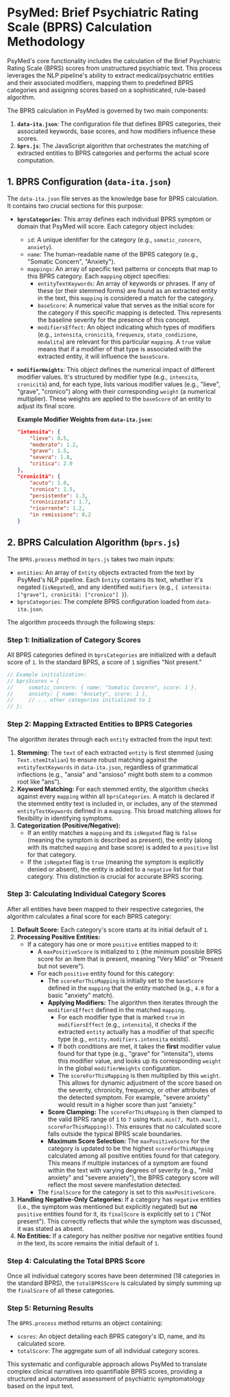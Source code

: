 # PsyMed: Brief Psychiatric Rating Scale (BPRS) Calculation Methodology

PsyMed's core functionality includes the calculation of the Brief Psychiatric Rating Scale (BPRS) scores from unstructured psychiatric text. This process leverages the NLP pipeline's ability to extract medical/psychiatric entities and their associated modifiers, mapping them to predefined BPRS categories and assigning scores based on a sophisticated, rule-based algorithm.

The BPRS calculation in PsyMed is governed by two main components:
1.  **`data-ita.json`**: The configuration file that defines BPRS categories, their associated keywords, base scores, and how modifiers influence these scores.
2.  **`bprs.js`**: The JavaScript algorithm that orchestrates the matching of extracted entities to BPRS categories and performs the actual score computation.

## 1. BPRS Configuration (`data-ita.json`)

The `data-ita.json` file serves as the knowledge base for BPRS calculation. It contains two crucial sections for this purpose:

* **`bprsCategories`**: This array defines each individual BPRS symptom or domain that PsyMed will score. Each category object includes:
    * `id`: A unique identifier for the category (e.g., `somatic_concern`, `anxiety`).
    * `name`: The human-readable name of the BPRS category (e.g., "Somatic Concern", "Anxiety").
    * `mappings`: An array of specific text patterns or concepts that map to this BPRS category. Each `mapping` object specifies:
        * `entityTextKeywords`: An array of keywords or phrases. If any of these (or their stemmed forms) are found as an extracted entity in the text, this `mapping` is considered a match for the category.
        * `baseScore`: A numerical value that serves as the initial score for the category if this specific mapping is detected. This represents the baseline severity for the presence of this concept.
        * `modifiersEffect`: An object indicating which types of modifiers (e.g., `intensita`, `cronicità`, `frequenza`, `stato_condizione`, `modalita`) are relevant for this particular `mapping`. A `true` value means that if a modifier of that type is associated with the extracted entity, it will influence the `baseScore`.

* **`modifierWeights`**: This object defines the numerical impact of different modifier values. It's structured by modifier type (e.g., `intensita`, `cronicità`) and, for each type, lists various modifier values (e.g., "lieve", "grave", "cronico") along with their corresponding `weight` (a numerical multiplier). These weights are applied to the `baseScore` of an entity to adjust its final score.

    **Example Modifier Weights from `data-ita.json`:**
    ```json
    "intensita": {
        "lieve": 0.5,
        "moderato": 1.2,
        "grave": 1.5,
        "severa": 1.8,
        "critica": 2.0
    },
    "cronicità": {
        "acuto": 1.0,
        "cronico": 1.5,
        "persistente": 1.3,
        "cronicizzata": 1.7,
        "ricorrente": 1.2,
        "in remissione": 0.2
    }
    ```

## 2. BPRS Calculation Algorithm (`bprs.js`)

The `BPRS.process` method in `bprs.js` takes two main inputs:
* `entities`: An array of `Entity` objects extracted from the text by PsyMed's NLP pipeline. Each `Entity` contains its text, whether it's negated (`isNegated`), and any identified `modifiers` (e.g., `{ intensita: ["grave"], cronicità: ["cronico"] }`).
* `bprsCategories`: The complete BPRS configuration loaded from `data-ita.json`.

The algorithm proceeds through the following steps:

### Step 1: Initialization of Category Scores

All BPRS categories defined in `bprsCategories` are initialized with a default score of `1`. In the standard BPRS, a score of `1` signifies "Not present."

```javascript
// Example initialization:
// bprsScores = {
//     somatic_concern: { name: "Somatic Concern", score: 1 },
//     anxiety: { name: "Anxiety", score: 1 },
//     // ... other categories initialized to 1
// };
```

### Step 2: Mapping Extracted Entities to BPRS Categories

The algorithm iterates through each `entity` extracted from the input text:

1.  **Stemming:** The `text` of each extracted `entity` is first stemmed (using `Text.stemItalian`) to ensure robust matching against the `entityTextKeywords` in `data-ita.json`, regardless of grammatical inflections (e.g., "ansia" and "ansioso" might both stem to a common root like "ans").
2.  **Keyword Matching:** For each stemmed entity, the algorithm checks against every `mapping` within all `bprsCategories`. A match is declared if the stemmed entity text is included in, or includes, any of the stemmed `entityTextKeywords` defined in a `mapping`. This broad matching allows for flexibility in identifying symptoms.
3.  **Categorization (Positive/Negative):**
    * If an entity matches a `mapping` and its `isNegated` flag is `false` (meaning the symptom is described as present), the entity (along with its matched `mapping` and base score) is added to a `positive` list for that category.
    * If the `isNegated` flag is `true` (meaning the symptom is explicitly denied or absent), the entity is added to a `negative` list for that category. This distinction is crucial for accurate BPRS scoring.

### Step 3: Calculating Individual Category Scores

After all entities have been mapped to their respective categories, the algorithm calculates a final score for each BPRS category:

1.  **Default Score:** Each category's score starts at its initial default of `1`.
2.  **Processing Positive Entities:**
    * If a category has one or more `positive` entities mapped to it:
        * A `maxPositiveScore` is initialized to `1` (the minimum possible BPRS score for an item that is present, meaning "Very Mild" or "Present but not severe").
        * For each `positive` entity found for this category:
            * The `scoreForThisMapping` is initially set to the `baseScore` defined in the `mapping` that the entity matched (e.g., `4.0` for a basic "anxiety" match).
            * **Applying Modifiers:** The algorithm then iterates through the `modifiersEffect` defined in the matched `mapping`.
                * For each modifier type that is marked `true` in `modifiersEffect` (e.g., `intensita`), it checks if the extracted `entity` actually has a modifier of that specific type (e.g., `entity.modifiers.intensita` exists).
                * If both conditions are met, it takes the **first** modifier value found for that type (e.g., "grave" for "intensita"), stems this modifier value, and looks up its corresponding `weight` in the global `modifierWeights` configuration.
                * The `scoreForThisMapping` is then multiplied by this `weight`. This allows for dynamic adjustment of the score based on the severity, chronicity, frequency, or other attributes of the detected symptom. For example, "severe anxiety" would result in a higher score than just "anxiety."
            * **Score Clamping:** The `scoreForThisMapping` is then clamped to the valid BPRS range of `1` to `7` using `Math.min(7, Math.max(1, scoreForThisMapping))`. This ensures that no calculated score falls outside the typical BPRS scale boundaries.
            * **Maximum Score Selection:** The `maxPositiveScore` for the category is updated to be the highest `scoreForThisMapping` calculated among all positive entities found for that category. This means if multiple instances of a symptom are found within the text with varying degrees of severity (e.g., "mild anxiety" and "severe anxiety"), the BPRS category score will reflect the most severe manifestation detected.
        * The `finalScore` for the category is set to this `maxPositiveScore`.
3.  **Handling Negative-Only Categories:** If a category has `negative` entities (i.e., the symptom was mentioned but explicitly negated) but **no** `positive` entities found for it, its `finalScore` is explicitly set to `1` ("Not present"). This correctly reflects that while the symptom was discussed, it was stated as absent.
4.  **No Entities:** If a category has neither positive nor negative entities found in the text, its score remains the initial default of `1`.

### Step 4: Calculating the Total BPRS Score

Once all individual category scores have been determined (18 categories in the standard BPRS), the `totalBPRSScore` is calculated by simply summing up the `finalScore` of all these categories.

### Step 5: Returning Results

The `BPRS.process` method returns an object containing:
* `scores`: An object detailing each BPRS category's ID, name, and its calculated score.
* `totalScore`: The aggregate sum of all individual category scores.

This systematic and configurable approach allows PsyMed to translate complex clinical narratives into quantifiable BPRS scores, providing a structured and automated assessment of psychiatric symptomatology based on the input text.